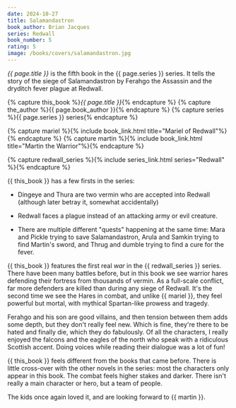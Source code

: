 ```yaml
---
date: 2024-10-27
title: Salamandastron
book_author: Brian Jacques
series: Redwall
book_number: 5
rating: 5
image: /books/covers/salamandastron.jpg
---
```


<cite class="book-title">{{ page.title }}</cite> is the fifth book in the
<span class="book-series">{{ page.series }}</span> series. It tells the story
of the siege of Salamandastron by Ferahgo the Assassin and the dryditch fever
plague at Redwall.

{% capture this_book %}<cite class="book-title">{{ page.title }}</cite>{% endcapture %}
{% capture the_author %}<span class="author-name">{{ page.book_author }}</span>{% endcapture %}
{% capture series %}<span class="book-series">{{ page.series }}</span> series{% endcapture %}

{% capture mariel %}{% include book_link.html title="Mariel of Redwall"%}{% endcapture %}
{% capture martin %}{% include book_link.html title="Martin the Warrior"%}{% endcapture %}

{% capture redwall_series %}{% include series_link.html series="Redwall" %}{% endcapture %}

{{ this_book }} has a few firsts in the series:

- Dingeye and Thura are two vermin who are accepted into Redwall (although
  later betray it, somewhat accidentally)

- Redwall faces a plague instead of an attacking army or evil creature.

- There are multiple different "quests" happening at the same time: Mara and
  Pickle trying to save Salamandastron, Arula and Samkin trying to find
  Martin's sword, and Thrug and dumble trying to find a cure for the fever.

{{ this_book }} features the first real _war_ in the {{ redwall_series }}
series. There have been many battles before, but in this book we see warrior
hares defending their fortress from thousands of vermin. As a full-scale
conflict, far more defenders are killed than during any siege of Redwall. It's
the second time we see the Hares in combat, and unlike {{ mariel }}, they feel
powerful but mortal, with mythical Spartan-like prowess and tragedy.

Ferahgo and his son are good villains, and then tension between them adds some
depth, but they don't really feel new. Which is fine, they're there to be
hated and finally die, which they do fabulously. Of all the characters, I
really enjoyed the falcons and the eagles of the north who speak with a
ridiculous Scottish accent. Doing voices while reading their dialogue was a
lot of fun!

{{ this_book }} feels different from the books that came before. There is
little cross-over with the other novels in the series: most the characters
only appear in this book. The combat feels higher stakes and darker. There
isn't really a main character or hero, but a team of people.

The kids once again loved it, and are looking forward to {{ martin }}.
